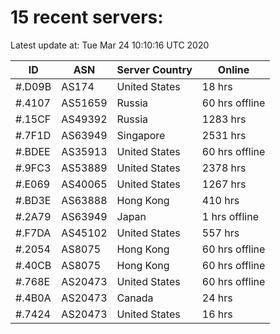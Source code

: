 # 15 recent servers:

Latest update at: Tue Mar 24 10:10:16 UTC 2020

| ID | ASN | Server Country | Online |
| -- | --- | -------------- | ------ |
| #.D09B | AS174 | United States | 18 hrs |
| #.4107 | AS51659 | Russia | 60 hrs offline |
| #.15CF | AS49392 | Russia | 1283 hrs |
| #.7F1D | AS63949 | Singapore | 2531 hrs |
| #.BDEE | AS35913 | United States | 60 hrs offline |
| #.9FC3 | AS53889 | United States | 2378 hrs |
| #.E069 | AS40065 | United States | 1267 hrs |
| #.BD3E | AS63888 | Hong Kong | 410 hrs |
| #.2A79 | AS63949 | Japan | 1 hrs offline |
| #.F7DA | AS45102 | United States | 557 hrs |
| #.2054 | AS8075 | Hong Kong | 60 hrs offline |
| #.40CB | AS8075 | Hong Kong | 60 hrs offline |
| #.768E | AS20473 | United States | 60 hrs offline |
| #.4B0A | AS20473 | Canada | 24 hrs |
| #.7424 | AS20473 | United States | 16 hrs |

